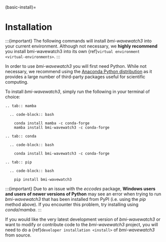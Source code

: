 (basic-install)=

# Installation

:::{important}
The following commands will install *bmi-wavewatch3* into your current environment.
Although not necessary, we **highly recommend** you install bmi-wavewatch3 into its
own {ref}`virtual environment <virtual-environments>`.
:::

In order to use *bmi-wavewatch3* you will first need Python. While not
necessary, we recommend using the
[Anaconda Python distribution](https://www.anaconda.com/distribution/)
as it provides a large number of third-party packages useful for
scientific computing.

To install *bmi-wavewatch3*, simply run the following in your terminal of choice:

```{eval-rst}
.. tab:: mamba

  .. code-block:: bash

    conda install mamba -c conda-forge
    mamba install bmi-wavewatch3 -c conda-forge
```

```{eval-rst}
.. tab:: conda

  .. code-block:: bash

    conda install bmi-wavewatch3 -c conda-forge
```

```{eval-rst}
.. tab:: pip

  .. code-block:: bash

    pip install bmi-wavewatch3
```

:::{important}
Due to an issue with the *eccodes* package, **Windows users and users of newer
versions of Python** may see an error when trying to run *bmi-wavewatch3* that has
been installed from PyPI (i.e. using the *pip* method above). If you encounter this
problem, try installing using *conda*/*mamba*.
:::

If you would like the very latest development version of *bmi-wavewatch3* or want to
modify or contribute code to the *bmi-wavewatch3* project, you will need to do a
{ref}`developer installation <install>` of *bmi-wavewatch3* from source.
